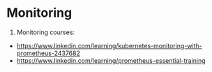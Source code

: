 # Monitoring
1. Monitoring courses:
- https://www.linkedin.com/learning/kubernetes-monitoring-with-prometheus-2437682
- https://www.linkedin.com/learning/prometheus-essential-training
